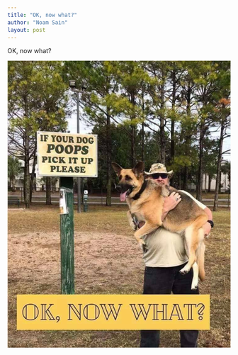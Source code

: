 ```yaml
---
title: "OK, now what?"
author: "Noam Sain"
layout: post
---
```


OK, now what?

![OK, now what?](/assets/2023/2023-09-11-now-what.jpg)
